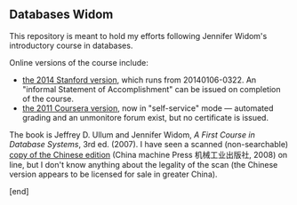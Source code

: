 ## Databases Widom

This repository is meant to hold my efforts following Jennifer Widom's introductory course in databases.

Online versions of the course include:

 * [the 2014 Stanford version](https://class.stanford.edu/courses/Engineering/db/2014_1/about), which runs from 20140106-0322. An "informal Statement of Accomplishment" can be issued on completion of the course.
 * [the 2011 Coursera version](https://class.coursera.org/db), now in "self-service" mode — automated grading and an unmonitore forum exist, but no certificate is issued.

The book is Jeffrey D. Ullum and Jennifer Widom, _A First Course in Database Systems_, 3rd ed. (2007). I have seen a scanned (non-searchable) [copy of the Chinese edition](http://bookza.org/book/2044075/4a474b) (China machine Press 机械工业出版社, 2008) on line, but I don't know anything about the legality of the scan (the Chinese version appears to be licensed for sale in greater China).

[end]
